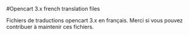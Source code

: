 #Opencart 3.x french translation files

Fichiers de traductions opencart 3.x en français.
Merci si vous pouvez contribuer à maintenir ces fichiers.